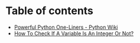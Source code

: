 # Table of contents

* [Powerful Python One-Liners - Python Wiki](README.md)
* [How To Check If A Variable Is An Integer Or Not?](untitled.md)

